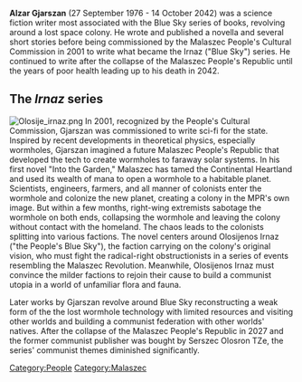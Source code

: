 **Alzar Gjarszan** (27 September 1976 - 14 October 2042) was a science
fiction writer most associated with the Blue Sky series of books,
revolving around a lost space colony. He wrote and published a novella
and several short stories before being commissioned by the Malaszec
People's Cultural Commission in 2001 to write what became the Irnaz
("Blue Sky") series. He continued to write after the collapse of the
Malaszec People's Republic until the years of poor health leading up to
his death in 2042.

## The *Irnaz* series

![](Olosije_irnaz.png "Olosije_irnaz.png") In 2001, recognized by the
People's Cultural Commission, Gjarszan was commissioned to write sci-fi
for the state. Inspired by recent developments in theoretical physics,
especially wormholes, Gjarszan imagined a future Malaszec People's
Republic that developed the tech to create wormholes to faraway solar
systems. In his first novel "Into the Garden," Malaszec has tamed the
Continental Heartland and used its wealth of mana to open a wormhole to
a habitable planet. Scientists, engineers, farmers, and all manner of
colonists enter the wormhole and colonize the new planet, creating a
colony in the MPR's own image. But within a few months, right-wing
extremists sabotage the wormhole on both ends, collapsing the wormhole
and leaving the colony without contact with the homeland. The chaos
leads to the colonists splitting into various factions. The novel
centers around Olosijenos Irnaz ("the People's Blue Sky"), the faction
carrying on the colony's original vision, who must fight the
radical-right obstructionists in a series of events resembling the
Malaszec Revolution. Meanwhile, Olosijenos Irnaz must convince the
milder factions to rejoin their cause to build a communist utopia in a
world of unfamiliar flora and fauna.

Later works by Gjarszan revolve around Blue Sky reconstructing a weak
form of the the lost wormhole technology with limited resources and
visiting other worlds and building a communist federation with other
worlds' natives. After the collapse of the Malaszec People's Republic in
2027 and the former communist publisher was bought by Serszec Olosron
TZe, the series' communist themes diminished significantly.

[Category:People](Category:People "wikilink")
[Category:Malaszec](Category:Malaszec "wikilink")